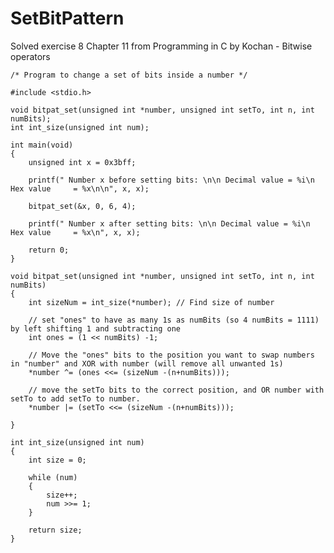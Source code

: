 # SetBitPattern
Solved exercise 8 Chapter 11 from Programming in C by Kochan - Bitwise operators

	/* Program to change a set of bits inside a number */

	#include <stdio.h>

	void bitpat_set(unsigned int *number, unsigned int setTo, int n, int numBits);
	int int_size(unsigned int num);

	int main(void)
	{
    	unsigned int x = 0x3bff;
	
    	printf(" Number x before setting bits: \n\n Decimal value = %i\n Hex value     = %x\n\n", x, x);
	
    	bitpat_set(&x, 0, 6, 4);
	
    	printf(" Number x after setting bits: \n\n Decimal value = %i\n Hex value     = %x\n", x, x);
	
    	return 0;
	}

	void bitpat_set(unsigned int *number, unsigned int setTo, int n, int numBits)
	{
    	int sizeNum = int_size(*number); // Find size of number
	
    	// set "ones" to have as many 1s as numBits (so 4 numBits = 1111) by left shifting 1 and subtracting one
    	int ones = (1 << numBits) -1;
	
    	// Move the "ones" bits to the position you want to swap numbers in "number" and XOR with number (will remove all unwanted 1s)
    	*number ^= (ones <<= (sizeNum -(n+numBits)));
	
    	// move the setTo bits to the correct position, and OR number with setTo to add setTo to number.
    	*number |= (setTo <<= (sizeNum -(n+numBits)));
	
	}

	int int_size(unsigned int num)
	{
    	int size = 0;
	
    	while (num)
    	{
        	size++;
        	num >>= 1;
    	}
	
    	return size;
	}

